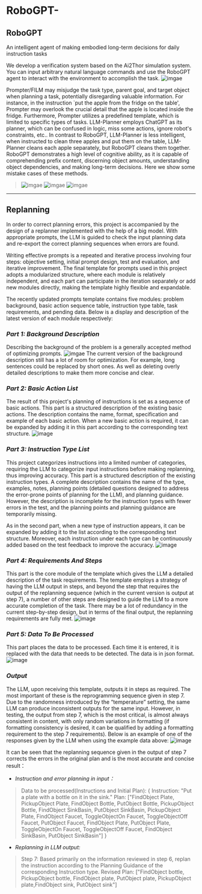# RoboGPT-
## **RoboGPT**
An intelligent agent of making embodied long-term decisions for daily instruction tasks

We develop a verification system based on the Ai2Thor simulation system. You can input arbitrary natural language commands and use the RoboGPT agent to interact with the environment to accomplish the task.
![imgae](RoboGPT.gif)

Prompter/FILM may misjudge the task type, parent goal, and target object when planning a task, potentially disregarding valuable information. For instance, in the instruction `put the apple from the fridge on the table', Prompter may overlook the crucial detail that the apple is located inside the fridge. Furthermore, Prompter utilizes a predefined template, which is limited to specific types of tasks. LLM-Planner employs ChatGPT as its planner, which can be confused in logic, miss some actions, ignore robot's constraints, etc.. In contrast to RoboGPT, LLM-Planner is less intelligent, when instructed to clean three apples and put them on the table, LLM-Planner cleans each apple separately, but RoboGPT cleans them together. RoboGPT demonstrates a high level of cognitive ability, as it is capable of comprehending prefix content, discerning object amounts, understanding object dependencies, and making long-term decisions. Here we show some mistake cases of these methods. 
> ![imgae](mistake/GT_mistake.png)
> ![imgae](mistake/FILM_mistake.png)
> ![imgae](mistake/LLM_mistake.png)

  - - -

## **Replanning**

In order to correct planning errors, this project is accompanied by the design of a replanner implemented with the help of a big model. With appropriate prompts, the LLM is guided to check the input planning data and re-export the correct planning sequences when errors are found.



Writing effective prompts is a repeated and iterative process involving four steps: objective setting, initial prompt design, test and evaluation, and iterative improvement. The final template for prompts used in this project adopts a modularized structure, where each module is relatively independent, and each part can participate in the iteration separately or add new modules directly, making the template highly flexible and expandable.



The recently updated prompts template contains five modules: problem background, basic action sequence table, instruction type table, task requirements, and pending data. Below is a display and description of the latest version of each module respectively:



### *Part 1:* ***Background Description***
Describing the background of the problem is a generally accepted method of optimizing prompts.
![imgae](Replan_Example/prompt_part1_Background.png)
The current version of the background description still has a lot of room for optimization. For example, long sentences could be replaced by short ones. As well as deleting overly detailed descriptions to make them more concise and clear.

### *Part 2:* ***Basic Action List***
The result of this project's planning of instructions is set as a sequence of basic actions. This part is a structured description of the existing basic actions. The description contains the name, format, specification and example of each basic action. When a new basic action is required, it can be expanded by adding it in this part according to the corresponding text structure.
![image](Replan_Example/prompt_part2_Basic-Action.png)

### *Part 3:* ***Instruction Type List***
This project categorizes instructions into a limited number of categories, requiring the LLM to categorize input instructions before making replanning, thus improving accuracy. This part is a structured description of the existing instruction types. A complete description contains the name of the type, examples, notes, planning points (detailed questions designed to address the error-prone points of planning for the LLM), and planning guidance. However, the description is incomplete for the instruction types with fewer errors in the test, and the planning points and planning guidance are temporarily missing.

As in the second part, when a new type of instruction appears, it can be expanded by adding it to the list according to the corresponding text structure. Moreover, each instruction under each type can be continuously added based on the test feedback to improve the accuracy.
![image](Replan_Example/prompt_part3_Instruction-Type.png)

### *Part 4:* ***Requirements And Steps***
This part is the core module of the template which gives the LLM a detailed description of the task requirements. The template employs a strategy of having the LLM output in steps, and beyond the step that requires the output of the replanning sequence (which in the current version is output at step 7), a number of other steps are designed to guide the LLM to a more accurate completion of the task. There may be a lot of redundancy in the current step-by-step design, but in terms of the final output, the replanning requirements are fully met.
![image](Replan_Example/prompt_part4_Requirment.png)

### *Part 5:* ***Data To Be Processed***
This part places the data to be processed. Each time it is entered, it is replaced with the data that needs to be detected. The data is in json format.
![image](Replan_Example/prompt_part5_Input-Data.png)

### ***Output***
The LLM, upon receiving this template, outputs it in steps as required. The most important of these is the reprogramming sequence given in step 7. Due to the randomness introduced by the “temperature” setting, the same LLM can produce inconsistent outputs for the same input. However, in testing, the output from step 7, which is the most critical, is almost always consistent in content, with only random variations in formatting (if formatting consistency is desired, it can be qualified by adding a formatting requirement to the step 7 requirements). Below is an example of one of the responses given by the LLM when using the example data above:
![image](Replan_Example/Output_all.png)

It can be seen that the replanning sequence given in the output of step 7 corrects the errors in the original plan and is the most accurate and concise result：

- *Instruction and error planning in input：*
> Data to be processed(Instructions and Initial Plan):
> {
> Instruction: "Put a plate with a bottle on it in the sink."
> Plan: ["FindObject Plate, PickupObject Plate, FindObject Bottle, PutObject Bottle, PickupObject Bottle, FindObject SinkBasin, PutObject SinkBasin, PickupObject Plate, FindObject Faucet, ToggleObjectOn Faucet, ToggleObjectOff Faucet, PutObject Faucet, FindObject Plate, PutObject Plate, ToggleObjectOn Faucet, ToggleObjectOff Faucet, FindObject SinkBasin, PutObject SinkBasin"]
> }

- *Replanning in LLM output:*
> Step 7: Based primarily on the information reviewed in step 6, replan the instruction according to the Planning Guidance of the corresponding Instruction type. Revised Plan: 
> ["FindObject bottle, PickupObject bottle, FindObject plate, PutObject plate, PickupObject plate,FindObject sink, PutObject sink"]
